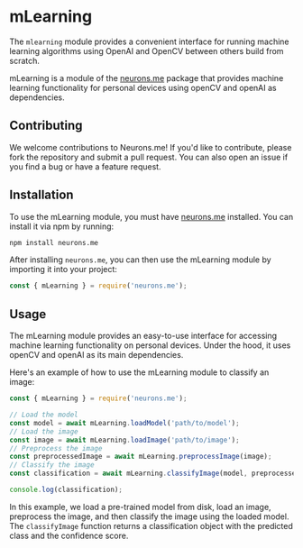 # mLearning

The `mlearning` module provides a convenient interface for running machine learning algorithms using OpenAI and OpenCV between others build from scratch.

mLearning is a module of the [neurons.me](https://www.npmjs.com/package/neurons.me) package that provides machine learning functionality for personal devices using openCV and openAI as dependencies.

## Contributing

We welcome contributions to Neurons.me! If you'd like to contribute, please fork the repository and submit a pull request. You can also open an issue if you find a bug or have a feature request.

## Installation

To use the mLearning module, you must have [neurons.me](https://www.npmjs.com/package/neurons.me) installed. You can install it via npm by running:

```bash
npm install neurons.me
```

After installing `neurons.me`, you can then use the mLearning module by importing it into your project:

```js
const { mLearning } = require('neurons.me');
```

## Usage

The mLearning module provides an easy-to-use interface for accessing machine learning functionality on personal devices. Under the hood, it uses openCV and openAI as its main dependencies.

Here's an example of how to use the mLearning module to classify an image:

```js
const { mLearning } = require('neurons.me');

// Load the model
const model = await mLearning.loadModel('path/to/model');
// Load the image
const image = await mLearning.loadImage('path/to/image');
// Preprocess the image
const preprocessedImage = await mLearning.preprocessImage(image);
// Classify the image
const classification = await mLearning.classifyImage(model, preprocessedImage);

console.log(classification);
```

In this example, we load a pre-trained model from disk, load an image, preprocess the image, and then classify the image using the loaded model. The `classifyImage` function returns a classification object with the predicted class and the confidence score.

